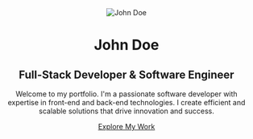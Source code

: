 <!DOCTYPE html>
<html lang="en">
<body>
    <header class="hero-section">
        <div class="container">
            <div class="hero-content">
                <img src="profile.jpg" alt="John Doe" class="profile-photo">
                <h1>John Doe</h1>
                <h2>Full-Stack Developer &amp; Software Engineer</h2>
                <p>Welcome to my portfolio. I'm a passionate software developer with expertise in front-end and back-end technologies. I create efficient and scalable solutions that drive innovation and success.</p>
                <a href="#projects" class="cta-button">Explore My Work</a>
            </div>
        </div>
    </header>
</body>
</html>
